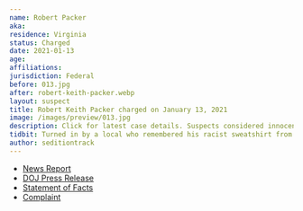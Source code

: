 ```yaml
---
name: Robert Packer
aka:
residence: Virginia
status: Charged
date: 2021-01-13
age:
affiliations:
jurisdiction: Federal
before: 013.jpg
after: robert-keith-packer.webp
layout: suspect
title: Robert Keith Packer charged on January 13, 2021
image: /images/preview/013.jpg
description: Click for latest case details. Suspects considered innocent until proven guilty.
tidbit: Turned in by a local who remembered his racist sweatshirt from a previous visit
author: seditiontrack
---
```


- [News Report](https://www.cbsnews.com/news/camp-auschwitz-shirt-robert-packer-arrested-virginia/)
- [DOJ Press Release](https://www.justice.gov/usao-dc/pr/seven-charged-federal-court-following-events-united-capitol)
- [Statement of Facts](https://www.justice.gov/usao-dc/press-release/file/1353201/download)
- [Complaint](https://www.justice.gov/usao-dc/press-release/file/1353196/download)
